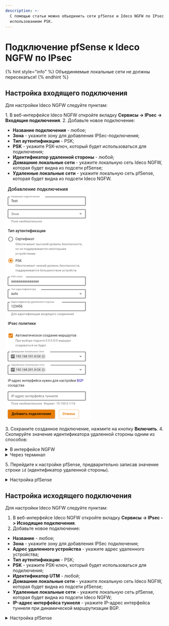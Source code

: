 ```yaml
---
description: >-
  С помощью статьи можно объединить сети pfSense и Ideco NGFW по IPsec с
  использованием PSK.
---
```


# Подключение pfSense к Ideco NGFW по IPsec

{% hint style="info" %}
Объединяемые локальные сети не должны пересекаться!
{% endhint %}

## Настройка входящего подключения

Для настройки Ideco NGFW следуйте пунктам:

1\. В веб-интерфейсе Ideco NGFW откройте вкладку **Сервисы -> IPsec -> Входящие подключения**.
2\. Добавьте новое подключение:

* **Название подключения** - любое;
* **Зона** - укажите зону для добавления IPSec-подключения;
* **Тип аутентификации** - PSK;
* **PSK** - укажите PSK-ключ, который будет использоваться для подключения;
* **Идентификатор удаленной стороны** - любой;
* **Домашние локальные сети** - укажите локальную сеть Ideco NGFW, которая будет видна из подсети pfSense;
* **Удаленные локальные сети** - укажите локальную сеть pfSense, которая будет видна из подсети Ideco NGFW.

![](../../../../.gitbook/assets/ipsec-connection-pfsense-to-utm4.png)

3\. Сохраните созданное подключение, нажмите на кнопку **Включить**.
4\. Скопируйте значение идентификатора удаленной стороны одним из способов:

<details>

<summary>В интерфейсе NGFW</summary>

Во вкладке **Сервисы -> IPsec -> Входящие подключения** в строке **Идентификатор удаленной стороны**.

![](../../../../.gitbook/assets/ipsec-connection-pfsense-to-utm5.png)

</details>

<details>

<summary>Через терминал</summary>

На Ideco NGFW в папке `/run/ideco-ipsec-backend/strongswan/swanctl/conf.d/` будет сгенерирован конфигурационный файл. Необходимо перейти в консоль и открыть на редактирование файл вида `device_<номер>.conf`. Из этого файла необходимо скопировать значение строки `id`(идентификатор удаленной стороны).

![](../../../../.gitbook/assets/ipsec-connection-pfsense-to-utm1.png)

</details>

5\. Перейдите к настройке pfSense, предварительно записав значение строки `id` (идентификатор удаленной стороны).

<details>

<summary>Настройка pfSense</summary>

Для настройки следуйте пунктам:

1\. В веб-интерфейсе pfSense перейдите на вкладку **VPN –> IPsec –> Tunnels**.

2\. Добавьте новое подключение:

* **Description** - любое;
* **Key Exchange version** - IKEv2;
* **Internet Protocol** - IPv4;
* **Interface** - выберите внешний интерфейс pfSense, который будет использоваться для подключения к Ideco NGFW;
* **Remote Gateway** - IP внешнего интерфейса Ideco NGFW;
* **Authentication Method** - Mutual PSK;
* **My identifier и Peer identifier** - сюда вставьте значение строки `id` на Ideco NGFW (см. шаг 4 в настройке Ideco NGFW);
* **Pre-Shared Key** - вставьте PSK-ключ, который ранее прописывали на Ideco NGFW;
* **Encryption Algorithm** используйте следующие параметры:
  1. **Algorithm** - AES256-GCM;
  2. **Key length** - 128 bit;
  3. **Hash** - SHA256;
  4. **DH Group** - Elliptic Curve 25519-256.

Все остальные значения можно оставить по умолчанию.

3\. Сохраните подключение.

4\. Нажмите на кнопку **Show Phase 2 Entries** и добавьте новую Phase 2. Здесь укажите:

**Encryption Algorithm**: используйте следующие параметры:

1. **Algorithm** - AES256-GCM;
2. **Key length** - 128 bit;
3. **Hash** - SHA256;
4. **DH Group** - Elliptic Curve 25519-256.

* **Local Network** - локальную сеть pfSense, которая будет доступна из подсети Ideco NGFW.
* **Remote Network** - локальную сеть Ideco NGFW, которая будет доступна из подсети pfSense.

Все остальные значения можно оставить по умолчанию.

5\. Сохраните подключение.

6\. Разрешите хождение трафика между локальными сетями pfSense и Ideco NGFW в настройках файрвола pfSense (переходим на вкладку **Firewall -> Rules -> IPsec** и создаем два правила, разрешающие хождение трафика между локальными сетями Ideco NGFW и pfSense).

Обращаем внимание на раздел файрвола WAN - в нем по умолчанию запрещен входящий трафик из "серых" подсетей, который требуется разрешить.

7\. Теперь переходим на вкладку **Status -> IPsec** (там должно появится созданное подключение), нажимаем на кнопку Connect VPN.

Если соединение установить не удалось, следует пересоздать соединение на NGFW, указав в поле **Идентификатор ключа** значение, которое мы указали в My identifier и Peer identifier у pfSense, и попробовать подключиться еще раз. На стороне pfSense никаких изменений вносить не требуется.

</details>

## Настройка исходящего подключения

Для настройки Ideco NGFW следуйте пунктам:

1. В веб-интерфейсе Ideco NGFW откройте вкладку **Сервисы -> IPsec -> Исходящие подключения**.
2. Добавьте новое подключение:

* **Название** - любое;
* **Зона** - укажите зону для добавления IPSec подключения;
* **Адрес удаленного устройства** - укажите адрес удаленного устройства;
* **Тип аутентификации** - PSK;
* **PSK** - укажите PSK-ключ, который будет использоваться для подключения;
* **Идентификатор UTM** - любой;
* **Домашние локальные сети** - укажите локальную сеть Ideco NGFW, которая будет видна из подсети pfSense;
* **Удаленные локальные сети** - укажите локальную сеть pfSense, которая будет видна из подсети Ideco NGFW;
* **IP-адрес интерфейса туннеля** - укажите IP-адрес интерфейса туннеля при динамической маршрутизации BGP.

<details>

<summary>Настройка pfSense</summary>

Для настройки следуйте пунктам:

1\. В веб-интерфейсе pfSense перейдите на вкладку **VPN > IPsec > Advanced Options** и в поле **Child SA Start Action** выберите параметр **None (Responder Only)**.

2\. Добавьте новое подключение:

* **Key Exchange version** - IKEv2;
* **Internet Protocol** - IPv4;
* **Interface** - выберите внешний интерфейс pfSense, который будет использоваться для подключения к Ideco NGFW;
* **Remote Gateway** - IP внешнего интерфейса Ideco NGFW;
* **Description** - любое;
* **Authentication Method** - Mutual PSK;
* **My identifier** - My ip address;
* **Peer identifier** - KeyID tag. Введите идентификатор удаленной стороны, т. е. Ideco NGFW;
* **Pre-Shared Key** - введите PSK-ключ;
* **Encryption Algorithm**:
  * Для **Ideco UTM версии 10.0 и Ideco NGFW версии 16.0 и новее** используйте следующие параметры:
    1\. **Algorithm** - AES256-GCM;
    2\. **Key length** - 128 bit;
    3\. **Hash** - SHA256;
    4\. **DH Group** - Elliptic Curve 25519-256.

3\. Сохраните подключение.

4\. Нажмите на кнопку **Show Phase 2 Entries** и добавьте новую Phase 2 и укажите следующие значения:

**Encryption Algorithm**:

  * **Для Ideco UTM версии 10.0 и Ideco NGFW версии 16.0 и новее** используйте следующие параметры:
    1\. **Algorithm** - AES256-GCM;
    2\. **Key length** - 128 bit;
    3\. **Hash** - SHA256;
    4\. **DH Group** - Elliptic Curve 25519-256;

* **Local Network** - локальную сеть pfSense, которая будет доступна из подсети Ideco NGFW.
* **Remote Network** - локальную сеть Ideco NGFW, которая будет доступна из подсети pfSense.

Все остальные значения можно оставить по умолчанию.

5\. Сохраните подключение;

6\. Затем нужно разрешить хождение трафика между локальными сетями pfSense и Ideco NGFW в настройках файрвола pfSense (переходим на вкладку **Firewall -> Rules -> IPsec** и создаем два правила, разрешающие хождение трафика между локальными сетями Ideco NGFW и pfSense).

7\. Обращаем внимание на раздел файрвола **WAN** - в нем по умолчанию запрещен входящий трафик из "серых" подсетей, который требуется разрешить.

8\. Теперь переходим на вкладку **Status -> IPsec** (там должно появится созданное подключение), нажимаем на кнопку Connect VPN.

Если соединение установить не удалось, следует пересоздать соединение на NGFW, указав в поле **Идентификатор ключа** значение, которое мы указали в My identifier и Peer identifier у pfSense, и попробовать подключиться еще раз. На стороне pfSense никаких изменений вносить не требуется.

</details>
